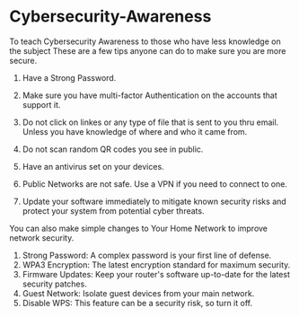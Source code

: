 # Cybersecurity-Awareness
To teach Cybersecurity Awareness to those who have less knowledge on the subject
These are a few tips anyone can do to make sure you are more secure.

1. Have a Strong Password.

2. Make sure you have multi-factor Authentication on the accounts that support it.

3. Do not click on linkes or any type of file that is sent to you thru email. Unless you have knowledge of where and who it came from.

4. Do not scan random QR codes you see in public.

5. Have an antivirus set on your devices.

6. Public Networks are not safe. Use a VPN if you need to connect to one.

7. Update your software immediately to mitigate known security risks and protect your system from potential cyber threats.

You can also make simple changes to Your Home Network to improve network security.

1. Strong Password: A complex password is your first line of defense.
2. WPA3 Encryption: The latest encryption standard for maximum security.
3. Firmware Updates: Keep your router's software up-to-date for the latest security patches.
4. Guest Network: Isolate guest devices from your main network.
5. Disable WPS: This feature can be a security risk, so turn it off.
